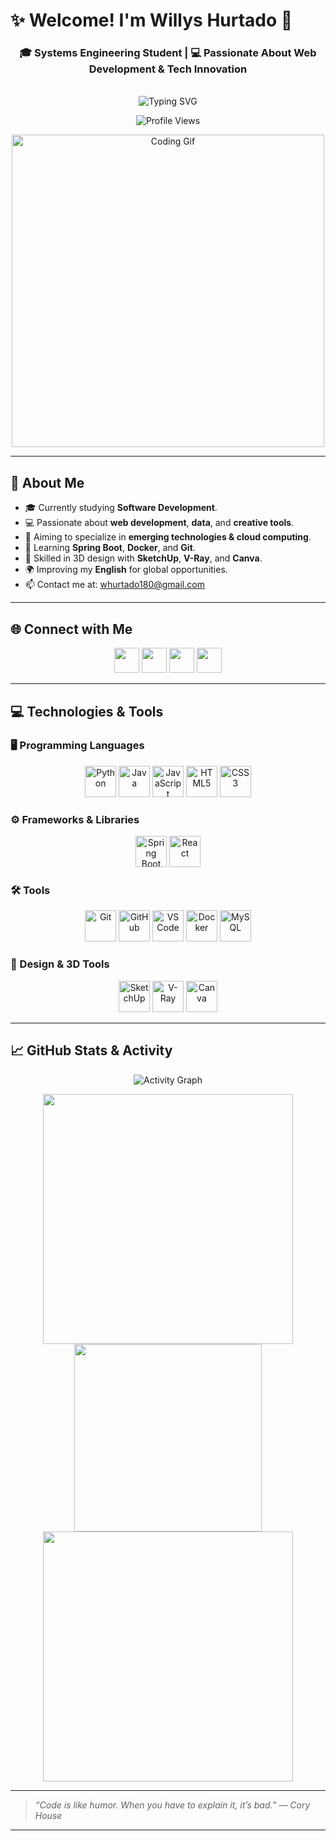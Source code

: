 # ✨ Welcome! I'm Willys Hurtado 👋

<h3 align="center">🎓 Systems Engineering Student | 💻 Passionate About Web Development & Tech Innovation</h3>

<div align="center">
  <br>
  <img src="https://readme-typing-svg.herokuapp.com?font=Fira+Code&weight=700&size=22&pause=1000&color=00F7FF&center=true&vCenter=true&width=750&lines=Hi+👋+I'm+Willys+Hurtado;A+tech+enthusiast+who+loves+building+awesome+things!;Always+learning+and+growing+every+day." alt="Typing SVG" />
</div>

<p align="center">
  <img src="https://komarev.com/ghpvc/?username=sirwillys06&label=Profile%20Views&color=0e75b6&style=flat" alt="Profile Views" />
</p>

<p align="center">
  <img src="https://media.giphy.com/media/Y4ak9Ki2GZCbJxAnJD/giphy.gif" width="500" alt="Coding Gif" />
</p>

---

## 💫 About Me

- 🎓 Currently studying **Software Development**.
- 💻 Passionate about **web development**, **data**, and **creative tools**.
- 🚀 Aiming to specialize in **emerging technologies & cloud computing**.
- 🧠 Learning **Spring Boot**, **Docker**, and **Git**.
- 🎨 Skilled in 3D design with **SketchUp**, **V-Ray**, and **Canva**.
- 🌍 Improving my **English** for global opportunities.
- 📫 Contact me at: [whurtado180@gmail.com](mailto:whurtado180@gmail.com)

---

## 🌐 Connect with Me

<p align="center">
  <a href="https://www.instagram.com/tu_usuario" target="_blank"><img src="https://cdn-icons-png.flaticon.com/128/1384/1384063.png" width="40" /></a>
  <a href="https://www.linkedin.com/in/tu_usuario" target="_blank"><img src="https://cdn.jsdelivr.net/gh/devicons/devicon/icons/linkedin/linkedin-original.svg" width="40" /></a>
  <a href="https://www.youtube.com/@tu_usuario" target="_blank"><img src="https://cdn.jsdelivr.net/gh/devicons/devicon/icons/youtube/youtube-original.svg" width="40" /></a>
  <a href="https://www.facebook.com/tu_usuario" target="_blank"><img src="https://cdn.jsdelivr.net/gh/devicons/devicon/icons/facebook/facebook-original.svg" width="40" /></a>
</p>

---

## 💻 Technologies & Tools

### 🖥️ Programming Languages
<div align="center">
  <img src="https://cdn.jsdelivr.net/gh/devicons/devicon/icons/python/python-original.svg" width="50" title="Python" alt="Python"/>
  <img src="https://cdn.jsdelivr.net/gh/devicons/devicon/icons/java/java-original.svg" width="50" title="Java" alt="Java"/>
  <img src="https://cdn.jsdelivr.net/gh/devicons/devicon/icons/javascript/javascript-original.svg" width="50" title="JavaScript" alt="JavaScript"/>
  <img src="https://cdn.jsdelivr.net/gh/devicons/devicon/icons/html5/html5-original.svg" width="50" title="HTML5" alt="HTML5"/>
  <img src="https://cdn.jsdelivr.net/gh/devicons/devicon/icons/css3/css3-original.svg" width="50" title="CSS3" alt="CSS3"/>
</div>

### ⚙️ Frameworks & Libraries
<div align="center">
  <img src="https://cdn.jsdelivr.net/gh/devicons/devicon/icons/spring/spring-original.svg" width="50" title="Spring Boot" alt="Spring Boot"/>
  <img src="https://cdn.jsdelivr.net/gh/devicons/devicon/icons/react/react-original.svg" width="50" title="React" alt="React"/>
</div>

### 🛠️ Tools
<div align="center">
  <img src="https://cdn.jsdelivr.net/gh/devicons/devicon/icons/git/git-original.svg" width="50" title="Git" alt="Git"/>
  <img src="https://cdn.jsdelivr.net/gh/devicons/devicon/icons/github/github-original.svg" width="50" title="GitHub" alt="GitHub"/>
  <img src="https://cdn.jsdelivr.net/gh/devicons/devicon/icons/vscode/vscode-original.svg" width="50" title="VS Code" alt="VS Code"/>
  <img src="https://cdn.jsdelivr.net/gh/devicons/devicon/icons/docker/docker-original.svg" width="50" title="Docker" alt="Docker"/>
  <img src="https://cdn.jsdelivr.net/gh/devicons/devicon/icons/mysql/mysql-original.svg" width="50" title="MySQL" alt="MySQL"/>
</div>

### 🎨 Design & 3D Tools
<div align="center">
  <img src="https://cdn.jsdelivr.net/gh/devicons/devicon/icons/sketchup/sketchup-original.svg" width="50" title="SketchUp" alt="SketchUp"/>
  <img src="https://upload.wikimedia.org/wikipedia/commons/4/4c/Vray_logo.png" width="50" title="V-Ray" alt="V-Ray"/>
  <img src="https://img.icons8.com/color/48/000000/canva.png" width="50" title="Canva" alt="Canva"/>
</div>



---

## 📈 GitHub Stats & Activity

<p align="center">
  <img src="https://github-readme-activity-graph.vercel.app/graph?username=sirwillys06&theme=react-dark&hide_border=true&area=true" alt="Activity Graph"/>
</p>
<p align="center">
  <img src="https://github-readme-stats.vercel.app/api?username=sirwillys06&show_icons=true&theme=tokyonight&hide_border=true" width="400"/>
  <img src="https://github-readme-stats.vercel.app/api/top-langs/?username=sirwillys06&layout=compact&theme=tokyonight&hide_border=true" width="300"/>
  <img src="https://github-readme-streak-stats.herokuapp.com/?user=sirwillys06&theme=tokyonight&hide_border=true" width="400"/>
</p>

---

> _“Code is like humor. When you have to explain it, it’s bad.” — Cory House_

---


